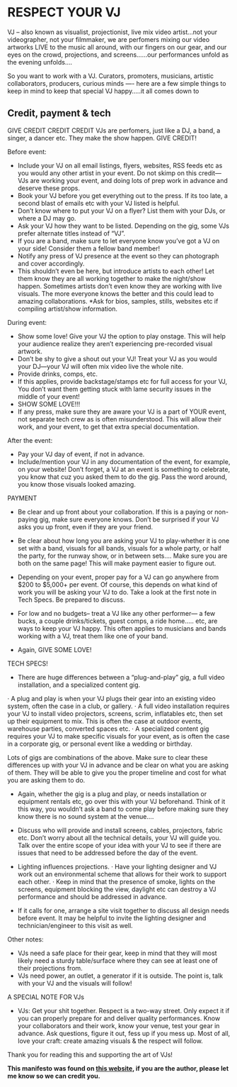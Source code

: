 # RESPECT YOUR VJ
VJ – also known as visualist, projectionist, live mix video artist…not your videographer, not your filmmaker, we are perfomers mixing our video artworks LIVE to the music all around, with our fingers on our gear, and our eyes on the crowd, projections, and screens……our performances unfold as the evening unfolds….

So you want to work with a VJ. Curators, promoters, musicians, artistic collaborators, producers, curious minds —- here are a few simple things to keep in mind to keep that special VJ happy…..it all comes down to

## Credit, payment & tech

GIVE CREDIT CREDIT CREDIT
VJs are perfomers, just like a DJ, a band, a singer, a dancer etc. They make the show happen. GIVE CREDIT!

Before event:
* Include your VJ on all email listings, flyers, websites, RSS feeds etc as you would any other artist in your event. Do not skimp on this credit—VJs are working your event, and doing lots of prep work in advance and deserve these props.
* Book your VJ before you get everything out to the press. If its too late, a second blast of emails etc with your VJ listed is helpful.
* Don’t know where to put your VJ on a flyer? List them with your DJs, or where a DJ may go.
* Ask your VJ how they want to be listed. Depending on the gig, some VJs prefer alternate titles instead of “VJ”.
* If you are a band, make sure to let everyone know you’ve got a VJ on your side! Consider them a fellow band member!
* Notify any press of VJ presence at the event so they can photograph and cover accordingly.
* This shouldn’t even be here, but introduce artists to each other! Let them know they are all working together to make the night/show happen. Sometimes artists don’t even know they are working with live visuals. The more everyone knows the better and this could lead to amazing collaborations.
*Ask for bios, samples, stills, websites etc if compiling artist/show information.

During event:
* Show some love! Give your VJ the option to play onstage. This will help your audience realize they aren’t experiencing pre-recorded visual artwork.
* Don’t be shy to give a shout out your VJ! Treat your VJ as you would your DJ—your VJ will often mix video live the whole nite.
* Provide drinks, comps, etc.
* If this applies, provide backstage/stamps etc for full access for your VJ, You don’t want them getting stuck with lame security issues in the middle of your event!
* SHOW SOME LOVE!!!
* If any press, make sure they are aware your VJ is a part of YOUR event, not separate tech crew as is often misunderstood. This will allow their work, and your event, to get that extra special documentation.

After the event:
* Pay your VJ day of event, if not in advance.
* Include/mention your VJ in any documentation of the event, for example, on your website! Don’t forget, a VJ at an event is something to celebrate, you know that cuz you asked them to do the gig. Pass the word around, you know those visuals looked amazing.

PAYMENT
* Be clear and up front about your collaboration. If this is a paying or non-paying gig, make sure everyone knows. Don’t be surprised if your VJ asks you up front, even if they are your friend.

* Be clear about how long you are asking your VJ to play-whether it is one set with a band, visuals for all bands, visuals for a whole party, or half the party, for the runway show, or in between sets…. Make sure you are both on the same page! This will make payment easier to figure out.

* Depending on your event, proper pay for a VJ can go anywhere from $200 to $5,000+ per event. Of course, this depends on what kind of work you will be asking your VJ to do. Take a look at the first note in Tech Specs. Be prepared to discuss.

* For low and no budgets– treat a VJ like any other performer— a few bucks, a couple drinks/tickets, guest comps, a ride home….. etc, are ways to keep your
VJ happy. This often applies to musicians and bands working with a VJ, treat them like one of your band.

* Again, GIVE SOME LOVE!

TECH SPECS!
* There are huge differences between a “plug-and-play” gig, a full video installation, and a specialized content gig.

· A plug and play is when your VJ plugs their gear into an existing video system, often the case in a club, or gallery.
· A full video installation requires your VJ to install video projectors, screens, scrim, inflatables etc, then set up their equipment to mix. This is often the case at outdoor events, warehouse parties, converted spaces etc.
· A specialized content gig requires your VJ to make specific visuals for your event, as is often the case in a corporate gig, or personal event like a wedding or birthday.

Lots of gigs are combinations of the above. Make sure to clear these differences up with your VJ in advance and be clear on what you are asking of them. They will be able to give you the proper timeline and cost for what you are asking them to do.

* Again, whether the gig is a plug and play, or needs installation or equipment rentals etc, go over this with your VJ beforehand. Think of it this way, you wouldn’t ask a band to come play before making sure they know there is no sound system at the venue….

* Discuss who will provide and install screens, cables, projectors, fabric etc. Don’t worry about all the technical details, your VJ will guide you. Talk over the entire scope of your idea with your VJ to see if there are issues that need to be addressed before the day of the event.

* Lighting influences projections.
· Have your lighting designer and VJ work out an environmental scheme that allows for their work to support each other.
· Keep in mind that the presence of smoke, lights on the screens, equipment blocking the view, daylight etc can destroy a VJ performance and should be addressed in advance.
* If it calls for one, arrange a site visit together to discuss all design needs before event. It may be helpful to invite the lighting designer and technician/engineer to this visit as well.

Other notes:
* VJs need a safe place for their gear, keep in mind that they will most likely need a sturdy table/surface where they can see at least one of their projections from.
* VJs need power, an outlet, a generator if it is outside.
The point is, talk with your VJ and the visuals will follow!

A SPECIAL NOTE FOR VJs

- VJs: Get your shit together. Respect is a two-way street. Only expect it if you can properly prepare for and deliver quality performances. Know your collaborators and their work, know your venue, test your gear in advance. Ask questions, figure it out, fess up if you mess up. Most of all, love your craft: create amazing visuals & the respect will follow.

Thank you for reading this and supporting the art of VJs!

**This manifesto was found on [this website](http://www.mediateletipos.net/archives/8762), if you are the author, please let me know so we can credit you.**

